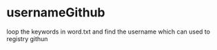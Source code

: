 # usernameGithub
loop the keywords in word.txt and find the username which can used to registry githun
